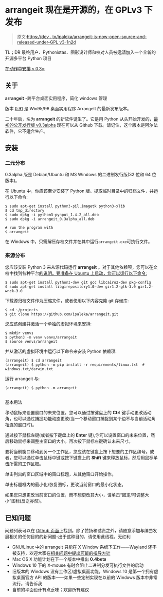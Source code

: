 # arrangeit 现在是开源的，在 GPLv3 下发布

> 原文:[https://dev . to/ipaleka/arrangeit-is-now-open-source-and-released-under-GPL v3-1n2d](https://dev.to/ipaleka/arrangeit-is-now-open-source-and-released-under-gplv3-1n2d)

TL；DR 最终用户、Pythonistas、图形设计师和校对人员被邀请加入一个全新的开源多平台 Python 项目

[在动作中安排 v 0.3α](https://vimeo.com/351440620)

## [](#about)关于

**arrangeit** -跨平台桌面实用程序，简化 windows 管理

版本 [0.91](https://github.com/ipaleka/arrangeit/tree/master/assets) 是 Win95/98 桌面实用程序 ArrangeIt 的最新发布版本。

二十年后，名为 **arrangeit** 的新软件诞生了。它是用 Python 从头开始开发的，[最初的公开发行版 v0.3alpha](https://github.com/ipaleka/arrangeit/releases/tag/v0.3alpha) 现在可以从 Github 下载。请记住，这个版本是阿尔法软件，它不适合生产。

## [](#installation)安装

### [](#binary-distribution)二元分布

0.3alpha 版是 Debian/Ubuntu 和 MS Windows 的二进制发行版(32 位和 64 位版本)。

在 Ubuntu 中，你应该至少安装了 Python 版。提取临时目录中的归档文件，并运行以下命令:

```
$ sudo apt-get install python3-pil.imagetk python3-xlib
$ cd tmp_directory
$ sudo dpkg -i python3-pynput_1.4.2_all.deb
$ sudo dpkg -i arrangeit_0.3alpha_all.deb

# run the program with
$ arrangeit 
```

在 Windows 中，只需解压存档文件并在其中运行`arrangeit.exe`可执行文件。

### [](#source-distribution)来源分布

您应该安装 Python 3 来从源代码运行 **arrangeit** 。对于其他依赖项，您可以在文档中找到各种平台[的说明。要准备在 Ubuntu 上启动，您可以运行以下命令:](https://arrangeit.readthedocs.io/en/latest/development.html)

```
$ sudo apt-get install python3-dev git gcc libcairo2-dev pkg-config
$ sudo apt-get install libgirepository1.0-dev gir1.2-gtk-3.0 gir1.2-wnck-3.0 
```

下载源归档文件作为压缩文件，或者使用以下内容克隆 git 存储库:

```
$ cd ~/projects
$ git clone https://github.com/ipaleka/arrangeit.git 
```

您应该创建并激活一个单独的虚拟环境来安排:

```
$ mkdir venvs
$ python3 -m venv venvs/arrangeit
$ source venvs/arrangeit 
```

并从激活的虚拟环境中运行以下命令来安装 Python 依赖项:

```
(arrangeit) $ cd arrangeit
(arrangeit) $ python -m pip install -r requirements/linux.txt  # windows.txt/darwin.txt 
```

运行 arrangeit 与:

```
(arrangeit) $ python -m arrangeit 
```

## 
 [](#basic-usage) 
基本用法

移动鼠标来设置窗口的未来位置。您可以通过按键盘上的 **Ctrl** 键手动更改活动角，也可以通过捕捉功能动态更改(当一个移动窗口捕捉到某个边不与当前活动角相连的窗口时)。

通过按下鼠标左键(或者按下键盘上的 **Enter** 键),你可以设置窗口的未来位置，然后移动鼠标来调整主窗口的大小。再次按下鼠标左键确认未来尺寸。

要将当前窗口移动到另一个工作区，您应该在键盘上按下想要的工作区编号。或者，您可以通过单击鼠标中键或按下键盘上的 **Shift** 键来释放鼠标，然后用鼠标单击所需的工作区框。

单击列出的窗口区域中的窗口标题，从其他窗口开始操作。

单击标题框内的最小化/恢复图标，更改当前窗口的最小化状态。

如果您只想更改当前窗口的位置，而不想更改其大小，请单击“固定/可调整大小”图标(反之亦然)。

## [](#known-issues)已知问题

问题列表可以在 [Github 页面](https://github.com/ipaleka/arrangeit/issues)上找到。除了赞扬和谴责之外，请随意添加与编曲发展相关的任何目的的新问题-出于这种目的，请使用此线程。无红利

*   GNU/Linux 中的 arrangeit 只能在 X Window 系统下工作——Wayland 还不被支持，欢迎大家在[相关问题中提出可能的指导方针](https://github.com/ipaleka/arrangeit/issues/5)
*   Mac OS X 功能计划在下一个版本中推出 **0.4beta**
*   Windows 10 下的 X-mouse 有时会阻止二进制分发可执行文件的启动
*   旧版本的 Windows 没有工作区/虚拟桌面功能。Windows 10 是第一个拥有虚拟桌面官方 API 的版本——如果一些定制实现在以前的 Windows 版本中非常流行，请告诉我
*   当前的平面设计有点乏味；欢迎所有建议
